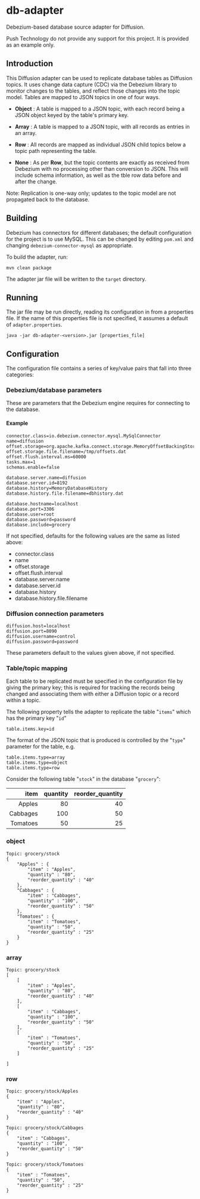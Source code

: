 # db-adapter
Debezium-based database source adapter for Diffusion.

Push Technology do not provide any support for this project. It is provided as an example only.
## Introduction

This Diffusion adapter can be used to replicate database tables as Diffusion topics. It uses change data capture (CDC) via the Debezium library to monitor changes to the tables, and reflect those changes into the topic model. Tables are mapped to JSON topics in one of four ways.

- **Object** : A table is mapped to a JSON topic, with each record being a JSON object keyed by the table's primary key.

- **Array** : A table is mapped to a JSON topic, with all records as entries in an array.
 
- **Row** : All records are mapped as individual JSON child topics below a topic path representing the table.

- **None** : As per **Row**, but the topic contents are exactly as received from Debezium with no processing other than conversion to JSON. This will include schema information, as well as the tble row data before and after the change.

Note: Replication is one-way only; updates to the topic model are not propagated back to the database.

## Building

Debezium has connectors for different databases; the default configuration for the project is to use MySQL. This can be changed by editing `pom.xml` and changing `debezium-connector-mysql` as appropriate.

To build the adapter, run:
```
mvn clean package
```

The adapter jar file will be written to the `target` directory.

## Running

The jar file may be run directly, reading its configuration in from a properties file. If the name of this properties file is not specified, it assumes a default of `adapter.properties`.

```
java -jar db-adapter-<version>.jar [properties_file]
```

## Configuration

The configuration file contains a series of key/value pairs that fall into three categories:

### Debezium/database parameters

These are parameters that the Debezium engine requires for connecting to the database.

#### Example

```
connector.class=io.debezium.connector.mysql.MySqlConnector
name=diffusion
offset.storage=org.apache.kafka.connect.storage.MemoryOffsetBackingStore
offset.storage.file.filename=/tmp/offsets.dat
offset.flush.interval.ms=60000
tasks.max=1
schemas.enable=false

database.server.name=diffusion
database.server.id=8192
database.history=MemoryDatabaseHistory
database.history.file.filename=dbhistory.dat

database.hostname=localhost
database.port=3306
database.user=root
database.password=password
database.include=grocery
```

If not specified, defaults for the following values are the same as listed above:

- connector.class
- name
- offset.storage
- offset.flush.interval
- database.server.name
- database.server.id
- database.history
- database.history.file.filename

### Diffusion connection parameters

```
diffusion.host=localhost
diffusion.port=8090
diffusion.username=control
diffusion.password=password
```

These parameters default to the values given above, if not specified.

### Table/topic mapping

Each table to be replicated must be specified in the configuration file by giving the primary key; this is required for tracking the records being changed and associating them with either a Diffusion topic or a record within a topic.

The following property tells the adapter to replicate the table "`items`" which has the primary key "`id`"
```
table.items.key=id
```

The format of the JSON topic that is produced is controlled by the "`type`" parameter for the table, e.g.
```
table.items.type=array
table.items.type=object
table.items.type=row
```

Consider the following table "`stock`" in the database "`grocery`":

|     item | quantity | reorder_quantity |
|---------:|---------:|-----------------:|
|   Apples |       80 |               40 |
| Cabbages |      100 |               50 |
| Tomatoes |       50 |               25 |


### object
```
Topic: grocery/stock
{
    "Apples" : {
        "item" : "Apples",
        "quantity" : "80",
        "reorder_quantity" : "40"
    },
    "Cabbages" : {
        "item" : "Cabbages",
        "quantity" : "100",
        "reorder_quantity" : "50"
    },
    "Tomatoes" : {
        "item" : "Tomatoes",
        "quantity" : "50",
        "reorder_quantity" : "25"
    }
}

```

### array
```
Topic: grocery/stock
[
    [ 
        "item" : "Apples",
        "quantity" : "80",
        "reorder_quantity" : "40"
    ],
    [
        "item" : "Cabbages",
        "quantity" : "100",
        "reorder_quantity" : "50"
    ],
    [
        "item" : "Tomatoes",
        "quantity" : "50",
        "reorder_quantity" : "25"
    ]

]
```


### row

```
Topic: grocery/stock/Apples
{
    "item" : "Apples",
    "quantity" : "80",
    "reorder_quantity" : "40"
}

Topic: grocery/stock/Cabbages
{
    "item" : "Cabbages",
    "quantity" : "100",
    "reorder_quantity" : "50"
}

Topic: grocery/stock/Tomatoes
{
    "item" : "Tomatoes",
    "quantity" : "50",
    "reorder_quantity" : "25"
}
```
